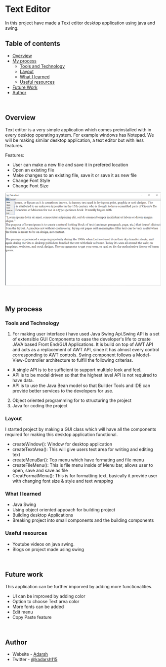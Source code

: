 # Text Editor



In this project have made a Text editor desktop application using java and swing.

## Table of contents

- [Overview](#overview)
- [My process](#my-process)
  - [Tools and Technology](#tools-and-technology)
  - [Layout](#layout)
  - [What I learned](#what-i-learned)
  - [Useful resources](#useful-resources)
- [Future Work](#future-work)
- [Author](#author)


<br/>

## Overview

Text editor is a very simple application which comes preinstalled with in every desktop operating system. For example windows has Notepad.
We will be making similar desktop application, a text editor but with less features.

Features:
- User can make a new file and save it in prefered location
- Open an existing file
- Make changes to an existing file, save it or save it as new file
- Change Font Style
- Change Font Size


![Screenshot](https://github.com/adarsh115/Java-Projects/blob/main/TextEditor/quickpad.PNG)

<br/>

## My process

### Tools and Technology

1) For making user interface i have used Java Swing Api.Swing API is a set of extensible GUI Components to ease the developer's life to create JAVA based Front End/GUI Applications. It is build on top of AWT API and acts as a replacement of AWT API, since it has almost every control corresponding to AWT controls. Swing component follows a Model-View-Controller architecture to fulfill the following criterias.

- A single API is to be sufficient to support multiple look and feel.
- API is to be model driven so that the highest level API is not required to have data.
- API is to use the Java Bean model so that Builder Tools and IDE can provide better services to the developers for use.

2) Object oriented programming for to structuring the project
3) Java for coding the project


### Layout
I started project by making a GUI class which will have all the components required for making this desktop application functional. 
- createWindow(): Window for desktop application
- createTextArea(): This will give users text area for writing and editing text
- createMenuBar(): Top menu which have formating and file menu
- createFileMenu(): This is file menu inside of Menu bar, allows user to open, save and save as file
- CreatFormatMenu(): This is for formatting text, basically it provide user with changing font size & style and text wrapping 


### What I learned
- Java Swing
- Using object oriented appoach for building project
- Building desktop Applications
- Breaking project into small components and the building components 


### Useful resources
- Youtube videos on java swing.
- Blogs on project made using swing

<br/>

## Future work

This application can be further imporved by adding more functionalities.
- UI can be improved by adding color
- Option to choose Text area color
- More fonts can be added
- Edit menu
- Copy Paste feature

<br/>

## Author

- Website - [Adarsh](https://meadarshkumar.netlify.app/)
- Twitter - [@kadarsh115](https://www.twitter.com/kadarsh115)

